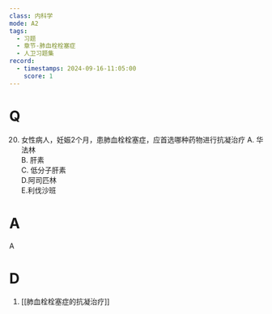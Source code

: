```yaml
---
class: 内科学
mode: A2
tags:
  - 习题
  - 章节-肺血栓栓塞症
  - 人卫习题集
record:
  - timestamps: 2024-09-16-11:05:00
    score: 1
---
```


# Q
20. 女性病人，妊娠2个月，患肺血栓栓塞症，应首选哪种药物进行抗凝治疗
A. 华法林  
B. 肝素  
C. 低分子肝素  
D.阿司匹林  
E.利伐沙班
# A
A
# D
1. [[肺血栓栓塞症的抗凝治疗]]